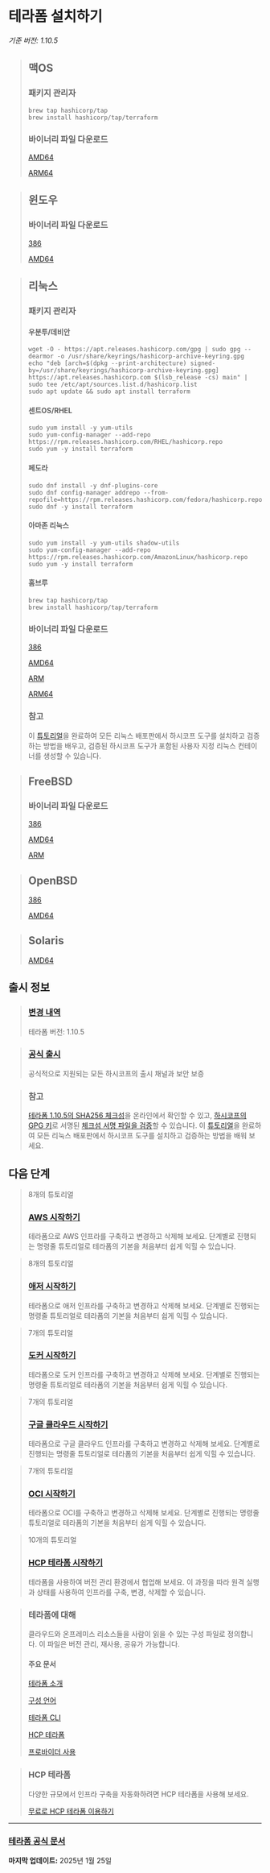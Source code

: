 # 테라폼 설치하기

_기준 버전: 1.10.5_

> ## 맥OS
> 
> ### 패키지 관리자
> 
> ``` shell
> brew tap hashicorp/tap
> brew install hashicorp/tap/terraform
> ```
> 
> ### 바이너리 파일 다운로드
> [AMD64](https://releases.hashicorp.com/terraform/1.10.5/terraform_1.10.5_darwin_amd64.zip)
>
> [ARM64](https://releases.hashicorp.com/terraform/1.10.5/terraform_1.10.5_darwin_arm64.zip)

> ## 윈도우
>
> ### 바이너리 파일 다운로드
> [386](https://releases.hashicorp.com/terraform/1.10.5/terraform_1.10.5_windows_386.zip)
>
> [AMD64](https://releases.hashicorp.com/terraform/1.10.5/terraform_1.10.5_windows_amd64.zip)

> ## 리눅스
>
> ### 패키지 관리자
>
> #### 우분투/데비안
>
> ``` shell
> wget -O - https://apt.releases.hashicorp.com/gpg | sudo gpg --dearmor -o /usr/share/keyrings/hashicorp-archive-keyring.gpg
> echo "deb [arch=$(dpkg --print-architecture) signed-by=/usr/share/keyrings/hashicorp-archive-keyring.gpg] https://apt.releases.hashicorp.com $(lsb_release -cs) main" | sudo tee /etc/apt/sources.list.d/hashicorp.list
> sudo apt update && sudo apt install terraform
> ```
>
> #### 센트OS/RHEL
> ``` shell
> sudo yum install -y yum-utils
> sudo yum-config-manager --add-repo https://rpm.releases.hashicorp.com/RHEL/hashicorp.repo
> sudo yum -y install terraform
> ```
> 
> #### 페도라
> ``` shell
> sudo dnf install -y dnf-plugins-core
> sudo dnf config-manager addrepo --from-repofile=https://rpm.releases.hashicorp.com/fedora/hashicorp.repo
> sudo dnf -y install terraform
> ```
>
> #### 아마존 리눅스
> ``` shell
> sudo yum install -y yum-utils shadow-utils
> sudo yum-config-manager --add-repo https://rpm.releases.hashicorp.com/AmazonLinux/hashicorp.repo
> sudo yum -y install terraform
> ```
>
> #### 홈브루
> ``` shell
> brew tap hashicorp/tap
> brew install hashicorp/tap/terraform
> ```
>
> ### 바이너리 파일 다운로드
>
> [386](https://releases.hashicorp.com/terraform/1.10.5/terraform_1.10.5_linux_386.zip)
>
> [AMD64](https://releases.hashicorp.com/terraform/1.10.5/terraform_1.10.5_linux_amd64.zip)
>
> [ARM](https://releases.hashicorp.com/terraform/1.10.5/terraform_1.10.5_linux_arm.zip)
>
> [ARM64](https://releases.hashicorp.com/terraform/1.10.5/terraform_1.10.5_linux_arm64.zip)
>
> ### 참고
>
> <!-- TODO Link the document below after translating it -->
> 이 [튜토리얼](https://developer.hashicorp.com/well-architected-framework/operational-excellence/verify-hashicorp-binary)을 완료하여 모든 리눅스 배포판에서 하시코프 도구를 설치하고 검증하는 방법을 배우고, 검증된 하시코프 도구가 포함된 사용자 지정 리눅스 컨테이너를 생성할 수 있습니다.

> ## FreeBSD
>
> ### 바이너리 파일 다운로드
>
> [386](https://releases.hashicorp.com/terraform/1.10.5/terraform_1.10.5_freebsd_386.zip)
>
> [AMD64](https://releases.hashicorp.com/terraform/1.10.5/terraform_1.10.5_freebsd_amd64.zip)
>
> [ARM](https://releases.hashicorp.com/terraform/1.10.5/terraform_1.10.5_freebsd_arm.zip)

> ## OpenBSD
>
> [386](https://releases.hashicorp.com/terraform/1.10.5/terraform_1.10.5_openbsd_386.zip)
>
> [AMD64](https://releases.hashicorp.com/terraform/1.10.5/terraform_1.10.5_openbsd_amd64.zip)

> ## Solaris
>
> [AMD64](https://releases.hashicorp.com/terraform/1.10.5/terraform_1.10.5_solaris_amd64.zip)

## 출시 정보

> ### [변경 내역](https://github.com/hashicorp/terraform/releases/tag/v1.10.5)
>
> 테라폼 버전: 1.10.5

> ### [공식 출시](https://www.hashicorp.com/official-release-channels)
>
> 공식적으로 지원되는 모든 하시코프의 출시 채널과 보안 보증

> ### 참고
>
> <!-- TODO Link the tutorial document after translating it -->
> [테라폼 1.10.5의 SHA256 체크섬](https://releases.hashicorp.com/terraform/1.10.5/terraform_1.10.5_SHA256SUMS)을 온라인에서 확인할 수 있고, [하시코프의 GPG 키](https://www.hashicorp.com/security)로 서명된 [체크섬 서명 파일을 검증](https://releases.hashicorp.com/terraform/1.10.5/terraform_1.10.5_SHA256SUMS.sig)할 수 있습니다. 이 [튜토리얼](https://developer.hashicorp.com/well-architected-framework/operational-excellence/verify-hashicorp-binary)을 완료하여 모든 리눅스 배포판에서 하시코프 도구를 설치하고 검증하는 방법을 배워 보세요.

## 다음 단계

> 8개의 튜토리얼
>
> <!-- TODO Link the document below after translating it -->
> ### [AWS 시작하기](https://developer.hashicorp.com/terraform/tutorials/aws-get-started)
>
> 테라폼으로 AWS 인프라를 구축하고 변경하고 삭제해 보세요. 단계별로 진행되는 명령줄 튜토리얼로 테라폼의 기본을 처음부터 쉽게 익힐 수 있습니다.

> 8개의 튜토리얼
>
> <!-- TODO Link the document below after translating it -->
> ### [애저 시작하기](https://developer.hashicorp.com/terraform/tutorials/azure-get-started)
>
> 테라폼으로 애저 인프라를 구축하고 변경하고 삭제해 보세요. 단계별로 진행되는 명령줄 튜토리얼로 테라폼의 기본을 처음부터 쉽게 익힐 수 있습니다.

> 7개의 튜토리얼
>
> <!-- TODO Link the document below after translating it -->
> ### [도커 시작하기](https://developer.hashicorp.com/terraform/tutorials/docker-get-started)
>
> 테라폼으로 도커 인프라를 구축하고 변경하고 삭제해 보세요. 단계별로 진행되는 명령줄 튜토리얼로 테라폼의 기본을 처음부터 쉽게 익힐 수 있습니다.

> 7개의 튜토리얼
>
> <!-- TODO Link the document below after translating it -->
> ### [구글 클라우드 시작하기](https://developer.hashicorp.com/terraform/tutorials/gcp-get-started)
>
> 테라폼으로 구글 클라우드 인프라를 구축하고 변경하고 삭제해 보세요. 단계별로 진행되는 명령줄 튜토리얼로 테라폼의 기본을 처음부터 쉽게 익힐 수 있습니다.

> 7개의 튜토리얼
>
> <!-- TODO Link the document below after translating it -->
> ### [OCI 시작하기](https://developer.hashicorp.com/terraform/tutorials/oci-get-started)
>
> 테라폼으로 OCI를 구축하고 변경하고 삭제해 보세요. 단계별로 진행되는 명령줄 튜토리얼로 테라폼의 기본을 처음부터 쉽게 익힐 수 있습니다.

> 10개의 튜토리얼
>
> <!-- TODO Link the document below after translating it -->
> ### [HCP 테라폼 시작하기](https://developer.hashicorp.com/terraform/tutorials/cloud-get-started)
>
> 테라폼을 사용하여 버전 관리 환경에서 협업해 보세요. 이 과정을 따라 원격 실행과 상태를 사용하여 인프라를 구축, 변경, 삭제할 수 있습니다.

> ### 테라폼에 대해
>
> 클라우드와 온프레미스 리소스들을 사람이 읽을 수 있는 구성 파일로 정의합니다. 이 파일은 버전 관리, 재사용, 공유가 가능합니다.
>
> #### 주요 문서
>
> <!-- TODO Link the document below after translating it -->
> [테라폼 소개](https://developer.hashicorp.com/terraform/intro)
>
> <!-- TODO Link the document below after translating it -->
> [구성 언어](https://developer.hashicorp.com/terraform/language)
>
> <!-- TODO Link the document below after translating it -->
> [테라폼 CLI](https://developer.hashicorp.com/terraform/cli/commands)
>
> <!-- TODO Link the document below after translating it -->
> [HCP 테라폼](https://developer.hashicorp.com/terraform/cloud-docs)
>
> <!-- TODO Link the document below after translating it -->
> [프로바이더 사용](https://developer.hashicorp.com/terraform/language/providers)

> ### HCP 테라폼
>
> 다양한 규모에서 인프라 구축을 자동화하려면 HCP 테라폼을 사용해 보세요.
> 
> [무료로 HCP 테라폼 이용하기](https://app.terraform.io/public/signup/account?product_intent=terraform&utm_source=WEBSITE&utm_medium=WEB_IO&utm_offer=ARTICLE_PAGE&utm_content=DOCS)

---

### [테라폼 공식 문서](https://developer.hashicorp.com/terraform/install)

**마지막 업데이트:** 2025년 1월 25일